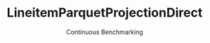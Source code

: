 ---
layout: docu
title: LineitemParquetProjectionDirect
subtitle: Continuous Benchmarking
selected: Parquet
expanded: Benchmarking
benchmark: /individual_results/LineitemParquetProjectionDirect.html
---